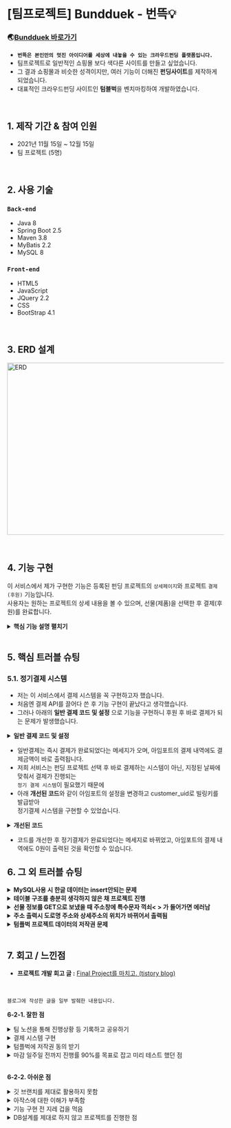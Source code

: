# [팀프로젝트] Bundduek - 번뜩💡

### 🌏[Bundduek 바로가기](http://3.37.218.252:8080/)  
- <b>`번뜩은 본인만의 멋진 아이디어를 세상에 내놓을 수 있는 크라우드펀딩 플랫폼입니다.`</b>
- 팀프로젝트로 일반적인 쇼핑몰 보다 색다른 사이트를 만들고 싶었습니다.
- 그 결과 쇼핑몰과 비슷한 성격이지만, 여러 기능이 더해진 <b>펀딩사이트</b>를 제작하게 되었습니다.   
- 대표적인 크라우드펀딩 사이트인 <b>텀블벅</b>을 벤치마킹하여 개발하였습니다.

</br>

## 1. 제작 기간 & 참여 인원
- 2021년 11월 15일 ~ 12월 15일
- 팀 프로젝트 (5명)

</br>

## 2. 사용 기술
### `Back-end`
  - Java 8
  - Spring Boot 2.5
  - Maven 3.8
  - MyBatis 2.2
  - MySQL 8
### `Front-end`
  - HTML5
  - JavaScript
  - JQuery 2.2
  - CSS
  - BootStrap 4.1
  
</br>

## 3. ERD 설계
<img src="https://user-images.githubusercontent.com/84839167/148019551-4897a90d-bf4e-4895-8ba2-1fadd0ef65be.png" width="550px" height="400px" title="erd" alt="ERD"></img>

<br/>

## 4. 기능 구현
이 서비스에서 제가 구현한 기능은 등록된 펀딩 프로젝트의 `상세페이지`와 프로젝트 `결제(후원)` 기능입니다.  
사용자는 원하는 프로젝트의 상세 내용을 볼 수 있으며, 선물(제품)을 선택한 후 결제(후원)를 완료합니다.
<details>
<summary><b>핵심 기능 설명 펼치기</b></summary>
<div markdown="1">
  
### 4.1. 전체 흐름
![flow](https://user-images.githubusercontent.com/84839167/148017767-2b4df319-6119-40c5-af8a-99bd185a4ad6.jpg)
  
### 4.2. Controller
![controller](https://user-images.githubusercontent.com/84839167/148033035-514d2a0d-8125-4e1b-8422-8b3f2e1e3645.jpg)
- **요청 처리** :pushpin: [코드 확인](https://github.com/jeejee1106/FinalProject_Bunddeuk/blob/93d3e30a44ad5838b36332b8ae8f968419dc9fb7/src/main/java/data/project/DetailController.java#L22)
  - Controller에서는 화면단에서 넘어온 요청을 받고, Service, Mapper Interface를 통해 사용자가 요청한 정보를 불러옵니다.
- **결과 응답** :pushpin: [코드 확인](https://github.com/jeejee1106/FinalProject_Bunddeuk/blob/93d3e30a44ad5838b36332b8ae8f968419dc9fb7/src/main/webapp/WEB-INF/project_detail/projectDetail.jsp#L189)
  - Service 계층에서 넘어온 로직 처리 결과를 화면단에 응답해줍니다.
  - 사용자가 리스트에서 선택한 프로젝트의 정보가 상세페이지가 나타나게 됩니다.

### 4.3. Service
![service](https://user-images.githubusercontent.com/84839167/148083716-4f125f91-9c93-4c39-a0f5-f9af19e5a3e5.png)
- **상세 페이지 Mapper Method 호출** :pushpin: [코드 확인](https://github.com/jeejee1106/FinalProject_Bunddeuk/blob/93d3e30a44ad5838b36332b8ae8f968419dc9fb7/src/main/java/data/project/DetailService.java#L12)
  - Service는 프로젝트의 상세페이지와 사용자의 정보를 받을 Method를 호출합니다.
  - 이때 호출된 Method는 MyBatis와 연결 되며, db에서 사용자의 정보나 프로젝트의 정보 등을 가져오며,
  - 사용자가 해당 프로젝트를 찜 했는지, 또는 이미 후원을 했는지, 기본 정보가 입력이 되어  등을 체크합니다.
  - key값을 넣어 value값을 받아야 한다면 HashMap에 넣어 보내줍니다.
  - (parameter의 데이터 타입이 int, String으로 다른 타입이기 때문에 Value값은 Object로 받았습니다.)

### 4.4. Mapper
![mapper](https://user-images.githubusercontent.com/84839167/148793806-73537088-8063-4089-955a-766a9747fc0a.png)
- **컨텐츠 저장** :pushpin: [코드 확인](https://github.com/jeejee1106/FinalProject_Bunddeuk/blob/93d3e30a44ad5838b36332b8ae8f968419dc9fb7/src/main/resources/mappers/supportSQL.xml#L3)
  - 결제(후원)를 완료하면 Mapper.xml 파일에서 SQL문을 실행하며, 실행 결과를 다시 반환 합니다.
  - 결제(후원)을 완료한 사용자와 프로젝트 정보는 DB에 저장됩니다.
  - 저장된 컨텐츠는 다시 Mapper - Service - Controller를 거쳐 화면단에 출력됩니다.
</div>
</details>

</br>

## 5. 핵심 트러블 슈팅

### 5.1. 정기결제 시스템
- 저는 이 서비스에서 결제 시스템을 꼭 구현하고자 했습니다.  
- 처음엔 결제 API를 끌어다 쓴 후 기능 구현이 끝났다고 생각했습니다.
- 그러나 아래의 **일반 결제 코드 및 설정** 으로 기능을 구현하니 후원 후 바로 결제가 되는 문제가 발생했습니다.
<details>
<summary><b>일반 결제 코드 및 설정</b></summary>
<div markdown="1">
  
```javascript
//카카오 결제 API
var IMP = window.IMP; // 생략가능
IMP.init('impxxxxxxxx');  // 가맹점 식별코드
// IMP.request_pay(param, callback) 결제창 호출
IMP.request_pay({ // param
    pg : 'kakaopay', //pg사 선택 (kakao, kakaopay 둘다 가능)
    pay_method: 'card',
    merchant_uid : 'merchant_' + new Date().getTime(), //주문번호
    name : 'Bunddeuk', // 상품명
    amount : amount,
    buyer_email : email,
    buyer_name : buyer_name,
    buyer_tel : hp,
    buyer_addr : addr,
}, function (rsp) { //callback
    if (rsp.success) {
      // 결제 성공 시 로직
      alert("결제가 완료되었습니다");
    } else {
      // 결제 실패 시 로직
      var msg = '결제에 실패하였습니다.\n';
      msg += rsp.error_msg;
      alert(msg);
      return false;
    }
  $("#final-support-submit").submit();
});
```
  
</div>

  <img src="https://user-images.githubusercontent.com/84839167/149270444-d36a4324-6d5a-41ab-981f-c642bed8c941.png" width="850px" height="200px" title="erd" alt="basic2"></img>
  <img src="https://user-images.githubusercontent.com/84839167/149270436-97ff98ef-865b-4404-bcc5-611361157543.png" width="250px" height="300px" title="erd" alt="basic1"></img>
  
</details>

- 일반결제는 즉시 결제가 완료되었다는 메세지가 오며, 아임포트의 결제 내역에도 결제금액이 바로 출력됩니다.
- 저희 서비스는 펀딩 프로젝트 선택 후 바로 결제하는 시스템이 아닌, 지정된 날짜에 맞춰서 결제가 진행되는  
`정기 결제 시스템`이 필요했기 때문에  
- 아래 **개선된 코드**와 같이 아임포트의 설정을 변경하고 customer_uid로 빌링키를 발급받아  
정기결제 시스템을 구현할 수 있었습니다.
<details>
<summary><b>개선된 코드</b></summary>
  
<div markdown="1">
  
```javascript
//카카오 결제 API
var IMP = window.IMP; // 생략가능
IMP.init('impxxxxxxxx');  // 가맹점 식별코드
// IMP.request_pay(param, callback) 결제창 호출
IMP.request_pay({
    pg : 'kakaopay', //pg사 선택 (kakao, kakaopay 둘다 가능)
    pay_method: 'card',
    merchant_uid : 'merchant_' + new Date().getTime(), //주문번호
    name : 'Bunddeuk', // 상품명
    amount : amount,
    //customer_uid 파라메터가 있어야 빌링키 발급을 시도함
    customer_uid : buyer_name + new Date().getTime(),
    buyer_email : email,
    buyer_name : buyer_name,
    buyer_tel : hp,
    buyer_addr : addr,
}, function(rsp) { //callback
    if ( rsp.success ) {
      console.log('빌링키 발급 성공', rsp)
      //빌링키 발급이 완료되었으므로, 서버에 결제 요청
      alert('예약 결제가 완료되었습니다!');
    } else {
      var msg = '결제에 실패하였습니다.\n';
      msg += rsp.error_msg;
      alert(msg);
      return false;
    }
    $("#final-support-submit").submit();
});
```
  
</div>
  
  <img src="https://user-images.githubusercontent.com/84839167/149270453-e7a18a12-ec8f-4128-a221-2d0a54ef8fe0.png" width="850px" height="200px" title="erd" alt="reservation2"></img>
  <img src="https://user-images.githubusercontent.com/84839167/149270446-a5947e6d-1fae-4d13-9bc6-dd097c3eac98.png" width="250px" height="300px" title="erd" alt="reservation1"></img>
  
</details>

- 코드를 개선한 후 정기결제가 완료되었다는 메세지로 바뀌었고, 아임포트의 결제 내역에도 0원이 출력된 것을 확인할 수 있습니다.

## 6. 그 외 트러블 슈팅

<details>
<summary><b>MySQL사용 시 한글 데이터는 insert안되는 문제</b></summary>
<div markdown="1">
  
```sql
CREATE TABLE  noticeboard1 (
  name varchar(30)
) DEFAULT CHARSET=utf8;
```
  
  - 처음 테이블을 생성할 때 **DEFAULT CHARSET=utf8;** 를 써줘서 해결
  - ALTER DATABASE database_name DEFAULT CHARACTER SET utf8; 명령어로 CHARACTER SET을 변경해주는 방법도 있다.
  
</div>
</details>

<details>
  <summary><b>테이블 구조를 충분히 생각하지 않은 채 프로젝트 진행</b></summary>
  <img src="https://user-images.githubusercontent.com/84839167/149280500-69e0ee59-98c7-4588-8c95-d9ec43f5890c.jpg" width="400px" height="250px" title="erd" alt="table"></img>
  
  - 프로젝트 시작 후 혼자 짰던 테이블 구조.
  - 나중에야 DB설계를 먼저 해야한다는 것을 깨달았다. 앞으로는 DB설계에 조금 더 많은 시간을 투자한 후 프로젝트를 시작해야겠다.
</details>

<details>
  <summary><b>선물 정보를 GET으로 보냈을 때 주소창에 특수문자 꺽쇠< > 가 들어가면 에러남</b></summary>
    
  - 특수문자를 인코딩 해주는 방법과 Mapping을 GET에서 POST로 바꿔주는 방법이 있는데,  
  Mapping을 바꿔주는 방법으로 문제 해결
</details>

<details>
  <summary><b>주소 출력시 도로명 주소와 상세주소의 위치가 바뀌어서 출력됨</b></summary>
  <div markdown="1">
  
```xml
<!-- 주소데이터가 없는 멤버의 주소를 x로 출력 -->
<select id="getAddr" parameterType="String" resultType="ddto">
  select ifnull(max(addr),'x')as addr, ifnull(max(addr2),'x') as addr2 from delivery where id=#{id} and pin=1
</select>
```
  
  - addr과 addr2의 위치를 바꿔썼었음. 올바른 위치로 바꿔주니 정상적으로 출력. 이 문제를 프로젝트가 끝난후에야 알게되었다..
</div>
</details>
    
<details>
  <summary><b>텀플벅 프로젝트 데이터의 저작권 문제</b></summary>
  <img src="https://user-images.githubusercontent.com/84839167/149295215-f4ee4f1e-ed38-4a9e-9e1c-cd5e361431a6.png" width="250px" height="300px" title="erd" alt="message"></img>
  
  - 텀블벅 사이트의 창작자님들 한 분 한 분께 메세지를 보낸 후 허락해주신 창작자님의 프로젝트만 데이터로 사용하여 문제 해결
</details>
</br>

## 7. 회고 / 느낀점  
- <b>프로젝트 개발 회고 글 :</b> [Final Project를 마치고. (tistory blog)](https://jee2memory.tistory.com/entry/2021%ED%9A%8C%EA%B3%A0-Final-Project%EB%A5%BC-%EB%A7%88%EC%B9%98%EA%B3%A0)    

<br/>

`블로그에 작성한 글을 일부 발췌한 내용입니다.`
  
 <b>6-2-1. 잘한 점</b>
 <details>
  <summary>팀 노션을 통해 진행상황 등 기록하고 공유하기</summary>
  
  > 조장을 맡기 전부터 협업을 효율적으로 할 수 있는 방법이 뭐가 있을까 자주 고민했다. 효율적인 협업을 위해선 소통이 잘 되어야 한다고 생각했다.  
  > 나는 소통의 창구로 '노션'을 선택했는데, 팀원들은 노션을 사용해보지 않았지만 사용법이 간단해 금방 적응해서 사용할 수 있고, 필요한 페이지를 무제한으로 만들수 있기 때문에 소통을  위한 최적의 도구라고 판단했다.  
  >  노션엔 팀규칙과 코딩규칙을 기록해 놓았고, 각자의 진행상황, 참고할만한 사이트, 회의 내용 등을 기록했다. 덕분에 따로 연락하지 않고도 진행상황을 한 눈에 알 수 있었고, 효율적으로 소통을 할 수 있었다.
 </details>
 
 <details>
  <summary>결제 시스템 구현</summary>
  
  > 아마 대부분의 프로젝트엔 결제기능이 필요할 것이라고 생각한다. 프로젝트 시작 전부터 결제 기능을 구현하는 것이 어렵다는 말을 많이 들었다. 그래서 우리는 '되면 좋고 안되면 말고'라는 마음으로 프로젝트를 시작했다.  
  > 그러나 나는 다들 어렵다는 그 결제를 구현해보고 싶었다. 그렇게 며칠간 구글링과 삽질을 반복한 끝에 결제 기능을 구현할 수 있었다. 결제를 구현한 팀은 우리 팀밖에 없었고, 다른 팀들과는 확실이 구분되는 고급(?)기능이었다.
 </details>

 <details>
  <summary>텀플벅에 저작권 동의 받기</summary>
  
  > 프로젝트 마감 5일전, 한 팀원이 말했다. "텀블벅에 있는 펀딩프로젝트 우리가 막 끌어와서 써도돼? 유튜브에도 올라갈 건데 저작권 걸리는거 아니야?" 아뿔싸. 저작권 생각을 못했다.  
  > 그렇다고 우리가 프로젝트 데이터를 하나하나 생각해서 넣기엔 시간도, 아이디어도 당연히 부족했다. 나는 바로 텀블벅에 문의를 하여 프로젝트를 사용해도 되냐는 문의를 남겼고, 텀블벅 측에선 창작자분들이 허락하면 사용해도 괜찮다는 답을 받았다.  
  > 그렇게 텀블벅의 창작자님들 한 분 한 분께 메세지를 남겼고(총 50분께 허락을 구했다.) 사용을 허락해주신 창작자님들의 펀딩프로젝트를 우리의 서비스에 등록할 수 있었다. 저작권 문제나 디자인 유출 문제로 허락해주지 않으신 창작자분들도 계셨기 때문에 저작권 동의를 받은건 정말 잘한 일이라고 생각한다.
 </details>

 <details>
  <summary>마감 일주일 전까지 진행률 90%를 목표로 잡고 미리 테스트 했던 점</summary>
  
  > 우리는 프로젝트 마감일에 딱 맞춰 완성을 하기 보단, 기능 구현을 빠르게 마무리 지은 후 남은 일주일 동안 버그를 잡거나, 세세한 부분 수정하면서 여유로운 마감을 하기로 정했다.  
  > 모든 팀원들이 일정에 맞춰 기능 구현을 완료해 주었고, 남은 기간 버그를 잡으면서 우리의 바램대로 여유로운 마감을 할 수 있었다.  
  > 덕분에 위 저작권 관련 문제도 스무스하게 해결할 수 있었다. 기능구현도 못한 상태에서 저 상황을 맞이했더라면...어휴..끔찍하다.
 </details>

<br>

 <b>6-2-2. 아쉬운 점</b>  
 <details>
  <summary>깃 브랜치를 제대로 활용하지 못함</summary>
  
  > 학원에 다니기 전부터 예습을 통해 깃을 사용해본 덕분에, 남들보다 깃 사용에 익숙했다.  
  > 그러나 겉핥기 식으로 공부했고, 깃 명령어를 쓰기 보다는 이클립스의 기능으로 깃헙에 소스를 올렸기 때문에 협업을 위한 깃 지식은 많이 부족했다.  
  > 가령 새로운 아이디어로 뭔가를 시도해보고 싶을 때 새로운 브랜치를 만들어 거기서 작업하면 되는데, 우리는 모두 프로젝트를 복사한 후 복사한 프로젝트에서 기능을 구현해보고, 그 파일을 다시 원래의 프로젝트에 복사 붙여넣기를 하는 효율성 제로의 작업을 했다.  
  > '잠깐, 브랜치를 만들면 되지 않나?? 우리 왜 다 복붙하고 있었지??' 라는 생각이 들었던 건 마감 하루 전날이었다...ㅎㅎ
 </details>

 <details>
  <summary>아작스에 대한 이해가 부족함</summary>
 
  > 프로젝트 시작 전부터 나는 아작스에 많이 약했다. 그래서 아작스를 더 자세히 알고 싶었는데, 이번 프로젝트에서도 강사님과 배운 코드를 그대로 사용하거나, 구글링을 통해 아작스를 사용했다.  
  > 프로젝트를 진행하면서 이해를 했으면 좋았을텐데, 제대로 이해하지도 못한 채로 사용했던 것이 아직도 많이 아쉽다.
 </details>

 <details>
  <summary>기능 구현 전 지레 겁을 먹음</summary>
  
  > 나는 결제 기능과 찜 기능을 구현했다. 시작 전 부터 두 기능 모두 구현하기 어렵고 복잡하다는 말을 많이 들었다. 그래서 나는 해보지도 않고 어떻게해ㅜㅜ 어떻게 하지??ㅜㅜ 라는 생각으로 시도조차 안하며 구글링만 몇시간을 했었다. 찜 기능 같은 경우는 구글링을 해도 감이 오지 않아서 냅다 코드를 짜봤다. 근데 웬걸? 두 시간만에 찜 기능을 모두 완성할 수 있었다. 기능구현보다 어려웠던건 오히려 하트 색을 바뀌게 하는 css였다....  
  > 그런데 다른 팀들은 적게는 3일, 많게는 일주일이 걸렸다는 말을 듣고 어..? 나 뭐 잘못했나..? 내 기능에 하자가 있나..? 하는 생각이 자꾸 든다. 기능은 잘 되고 있는데.....  
  > 뭐든지 걱정부터 하지 말고 일단 해보는 것이 나에게 잘 맞는 방법이라는 걸 다시 한 번 깨달았다.
 </details>

 <details>
  <summary>DB설계를 제대로 하지 않고 프로젝트를 진행한 점</summary>
  
  > 나는 프로젝트를 본격적으로 시작하기 전에 주제를 정하고, 요구사항을 정의하고, 파트를 나누는 것으로 회의를 마쳤다.  
  > 물론 테이블에 대한 얘기도 나왔지만 member, project 테이블을 메인 테이블로 잡고 나머지는 기능 구현하면서 추가하는 걸로 결론을 내렸다. 이게 가장 큰 실수였다.  
  > 프로젝트 시작 전 DB설계를 먼저 해야한다는 사실을 며칠전에 알았다... 그러나 아직도 DB설계를 어느정도까지 한 후 프로젝트를 시작해야 하는지 잘 모르겠다. 어차피 프로젝트가 진행되면 미리 짜놓은 구조에 변경이 생길거고, 수정해야할텐데... 이 부분은 더 공부해봐야지.  
  > 어쨋든 우리는 너무 대략적으로만 짜놓았기 때문에 프로젝트를 진행하면서 테이블 구조를 짜는데 꽤나 골머리를 썩혔었다. 다음부터는 아주 세세하게는 아니더라도 틀을 튼튼하게 만들고 시작해야지.
 </details>
